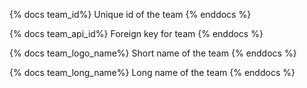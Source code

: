 {% docs team_id%}
Unique id of the team
{% enddocs %}

{% docs team_api_id%}
Foreign key for team
{% enddocs %}

{% docs team_logo_name%}
Short name of the team
{% enddocs %}


{% docs team_long_name%}
Long name of the team
{% enddocs %}